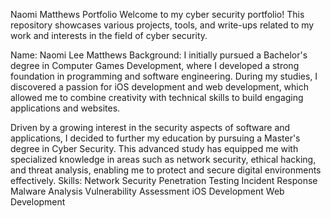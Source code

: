 Naomi Matthews Portfolio
Welcome to my cyber security portfolio! This repository showcases various projects, tools, and write-ups related to my work and interests in the field of cyber security.

Name: Naomi Lee Matthews
Background: I initially pursued a Bachelor's degree in Computer Games Development, where I developed a strong foundation in programming and software engineering. During my studies, I discovered a passion for iOS development and web development, which allowed me to combine creativity with technical skills to build engaging applications and websites.

Driven by a growing interest in the security aspects of software and applications, I decided to further my education by pursuing a Master's degree in Cyber Security. This advanced study has equipped me with specialized knowledge in areas such as network security, ethical hacking, and threat analysis, enabling me to protect and secure digital environments effectively.
Skills: Network Security
Penetration Testing
Incident Response
Malware Analysis
Vulnerability Assessment
iOS Development
Web Development
<!--
Projects

Tools
List of tools you have developed or frequently use:

Tool Name: A brief description of the tool and its purpose. Link to the tool repository
Write-ups
A collection of your write-ups on various topics:

Topic Title: A brief description of the topic. Read more
Certifications
List your certifications:

Certification Name: Issued by [Issuing Organization] on [Date]
Certification Name: Issued by [Issuing Organization] on [Date]
Blog
Links to your blog or selected blog posts related to cyber security:

Blog Post Title: A brief description. Read more
Contact
Feel free to reach out to me:

Email: [Your Email]
LinkedIn: Your LinkedIn Profile
Twitter: Your Twitter Handle (if applicable)
Website: Your Personal Website (if applicable)
Example Content for Sections
